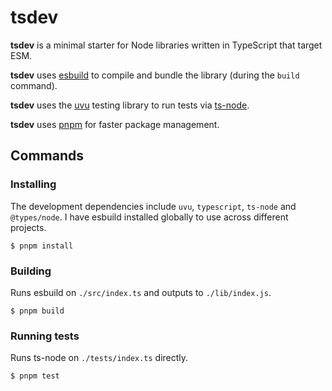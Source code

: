 # tsdev

**tsdev** is a minimal starter for Node libraries written in TypeScript that target ESM.

**tsdev** uses [esbuild](https://esbuild.github.io/) to compile and bundle the library (during the `build` command).

**tsdev** uses the [uvu](https://github.com/lukeed/uvu) testing library to run tests via [ts-node](https://typestrong.org/ts-node/).

**tsdev** uses [pnpm](https://pnpm.io/) for faster package management.

## Commands

### Installing

The development dependencies include `uvu`, `typescript`, `ts-node` and `@types/node`. I have esbuild installed globally to use across different projects.

```$
$ pnpm install
```

### Building

Runs esbuild on `./src/index.ts` and outputs to `./lib/index.js`.

```$
$ pnpm build
```

### Running tests

Runs ts-node on `./tests/index.ts` directly.

```$
$ pnpm test
```
